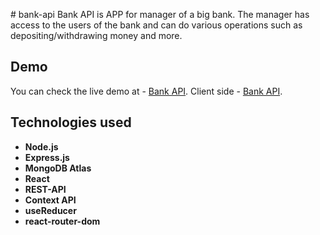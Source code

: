 ﻿﻿# bank-api
Bank API is APP for manager of a big bank.
The manager has access to the users of the bank and can do
various operations such as depositing/withdrawing money and more.
## Demo

You can check the live demo at - [Bank API](https://bank-api-site.onrender.com/).
Client side - [Bank API](https://github.com/Maor-R/bank-api-client/).

## Technologies used

- **Node.js**
- **Express.js**
- **MongoDB Atlas**
- **React**
- **REST-API**
- **Context API**
- **useReducer**
- **react-router-dom**

